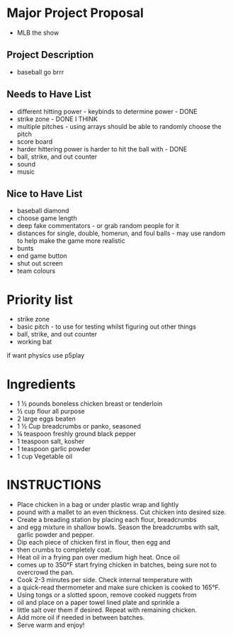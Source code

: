 # Major Project Proposal

- MLB the show

## Project Description

- baseball go brrr

## Needs to Have List

- different hitting power - keybinds to determine power - DONE
- strike zone - DONE I THINK
- multiple pitches - using arrays should be able to randomly choose the pitch
- score board
- harder hittering power is harder to hit the ball with - DONE
- ball, strike, and out counter
- sound
- music

## Nice to Have List

- baseball diamond
- choose game length
- deep fake commentators - or grab random people for it
- distances for single, double, homerun, and foul balls - may use random to help make the game more realistic
- bunts
- end game button
- shut out screen
- team colours

# Priority list

- strike zone
- basic pitch - to use for testing whilst figuring out other things
- ball, strike, and out counter
- working bat 

if want physics use p5play


# Ingredients 
- 1 ½ pounds boneless chicken breast or tenderloin
- ½ cup flour all purpose
- 2 large eggs beaten
- 1 ½ Cup breadcrumbs or panko, seasoned
- ¼ teaspoon freshly ground black pepper
- 1 teaspoon salt, kosher
- 1 teaspoon garlic powder
- 1 cup Vegetable oil

# INSTRUCTIONS
 
- Place chicken in a bag or under plastic wrap and lightly 
- pound with a mallet to an even thickness. Cut chicken into desired size.
- Create a breading station by placing each flour, breadcrumbs
- and egg mixture in shallow bowls. Season the breadcrumbs with salt, garlic powder and pepper.
- Dip each piece of chicken first in flour, then egg and 
- then crumbs to completely coat.
- Heat oil in a frying pan over medium high heat. Once oil 
- comes up to 350°F start frying chicken in batches, being sure not to overcrowd the pan.
- Cook 2-3 minutes per side. Check internal temperature with 
- a quick-read thermometer and make sure chicken is cooked to 165°F.
- Using tongs or a slotted spoon, remove cooked nuggets from
- oil and place on a paper towel lined plate and sprinkle a
- little salt over them if desired. Repeat with remaining chicken.
- Add more oil if needed in between batches.
- Serve warm and enjoy!